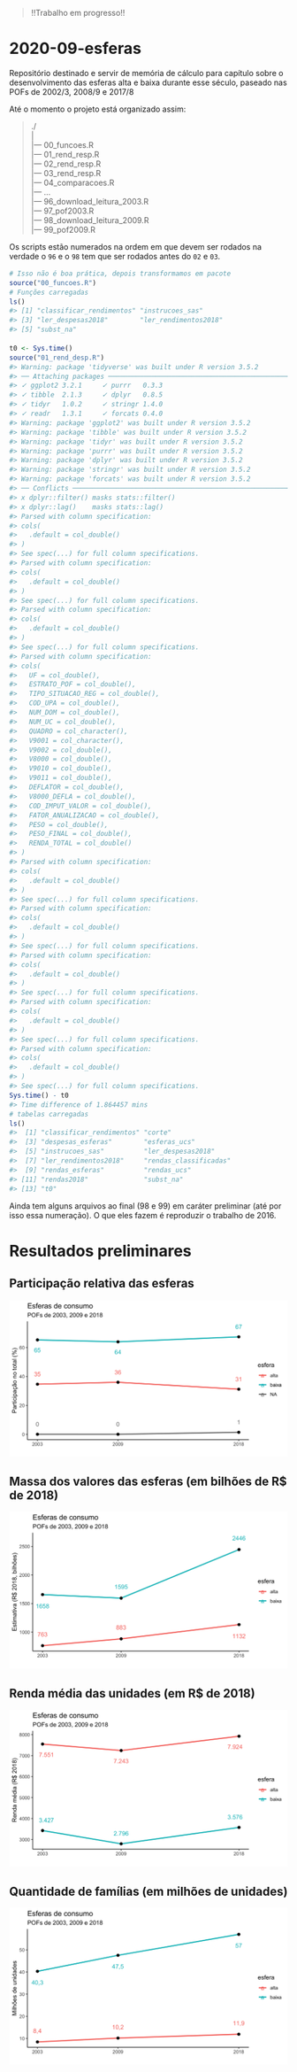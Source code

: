 
<!-- README.md is generated from README.Rmd. Please edit that file -->

> \!\!Trabalho em progresso\!\!

# 2020-09-esferas

<!-- badges: start -->

<!-- badges: end -->

Repositório destinado e servir de memória de cálculo para capítulo sobre
o desenvolvimento das esferas alta e baixa durante esse século, paseado
nas POFs de 2002/3, 2008/9 e 2017/8

Até o momento o projeto está organizado assim:

> ./  
> |  
> |— 00\_funcoes.R  
> |— 01\_rend\_resp.R  
> |— 02\_rend\_resp.R  
> |— 03\_rend\_resp.R  
> |— 04\_comparacoes.R  
> |— …  
> |— 96\_download\_leitura\_2003.R  
> |— 97\_pof2003.R  
> |— 98\_download\_leitura\_2009.R  
> |— 99\_pof2009.R

Os scripts estão numerados na ordem em que devem ser rodados na verdade
o `96` e o `98` tem que ser rodados antes do `02` e `03`.

``` r
# Isso não é boa prática, depois transformamos em pacote
source("00_funcoes.R")
# Funções carregadas
ls()
#> [1] "classificar_rendimentos" "instrucoes_sas"         
#> [3] "ler_despesas2018"        "ler_rendimentos2018"    
#> [5] "subst_na"

t0 <- Sys.time()
source("01_rend_desp.R")
#> Warning: package 'tidyverse' was built under R version 3.5.2
#> ── Attaching packages ─────────────────────────────────────────────────────── tidyverse 1.3.0 ──
#> ✓ ggplot2 3.2.1     ✓ purrr   0.3.3
#> ✓ tibble  2.1.3     ✓ dplyr   0.8.5
#> ✓ tidyr   1.0.2     ✓ stringr 1.4.0
#> ✓ readr   1.3.1     ✓ forcats 0.4.0
#> Warning: package 'ggplot2' was built under R version 3.5.2
#> Warning: package 'tibble' was built under R version 3.5.2
#> Warning: package 'tidyr' was built under R version 3.5.2
#> Warning: package 'purrr' was built under R version 3.5.2
#> Warning: package 'dplyr' was built under R version 3.5.2
#> Warning: package 'stringr' was built under R version 3.5.2
#> Warning: package 'forcats' was built under R version 3.5.2
#> ── Conflicts ────────────────────────────────────────────────────────── tidyverse_conflicts() ──
#> x dplyr::filter() masks stats::filter()
#> x dplyr::lag()    masks stats::lag()
#> Parsed with column specification:
#> cols(
#>   .default = col_double()
#> )
#> See spec(...) for full column specifications.
#> Parsed with column specification:
#> cols(
#>   .default = col_double()
#> )
#> See spec(...) for full column specifications.
#> Parsed with column specification:
#> cols(
#>   .default = col_double()
#> )
#> See spec(...) for full column specifications.
#> Parsed with column specification:
#> cols(
#>   UF = col_double(),
#>   ESTRATO_POF = col_double(),
#>   TIPO_SITUACAO_REG = col_double(),
#>   COD_UPA = col_double(),
#>   NUM_DOM = col_double(),
#>   NUM_UC = col_double(),
#>   QUADRO = col_character(),
#>   V9001 = col_character(),
#>   V9002 = col_double(),
#>   V8000 = col_double(),
#>   V9010 = col_double(),
#>   V9011 = col_double(),
#>   DEFLATOR = col_double(),
#>   V8000_DEFLA = col_double(),
#>   COD_IMPUT_VALOR = col_double(),
#>   FATOR_ANUALIZACAO = col_double(),
#>   PESO = col_double(),
#>   PESO_FINAL = col_double(),
#>   RENDA_TOTAL = col_double()
#> )
#> Parsed with column specification:
#> cols(
#>   .default = col_double()
#> )
#> See spec(...) for full column specifications.
#> Parsed with column specification:
#> cols(
#>   .default = col_double()
#> )
#> See spec(...) for full column specifications.
#> Parsed with column specification:
#> cols(
#>   .default = col_double()
#> )
#> See spec(...) for full column specifications.
#> Parsed with column specification:
#> cols(
#>   .default = col_double()
#> )
#> See spec(...) for full column specifications.
#> Parsed with column specification:
#> cols(
#>   .default = col_double()
#> )
#> See spec(...) for full column specifications.
Sys.time() - t0
#> Time difference of 1.864457 mins
# tabelas carregadas
ls()
#>  [1] "classificar_rendimentos" "corte"                  
#>  [3] "despesas_esferas"        "esferas_ucs"            
#>  [5] "instrucoes_sas"          "ler_despesas2018"       
#>  [7] "ler_rendimentos2018"     "rendas_classificadas"   
#>  [9] "rendas_esferas"          "rendas_ucs"             
#> [11] "rendas2018"              "subst_na"               
#> [13] "t0"
```

Ainda tem alguns arquivos ao final (98 e 99) em caráter preliminar (até
por isso essa numeração). O que eles fazem é reproduzir o trabalho de
2016.

# Resultados preliminares

## Participação relativa das esferas

![](imagens/relativo.png)

## Massa dos valores das esferas (em bilhões de R$ de 2018)

![](imagens/massas.png)

## Renda média das unidades (em R$ de 2018)

![](imagens/media.png)

## Quantidade de famílias (em milhões de unidades)

![](imagens/unidades.png)
